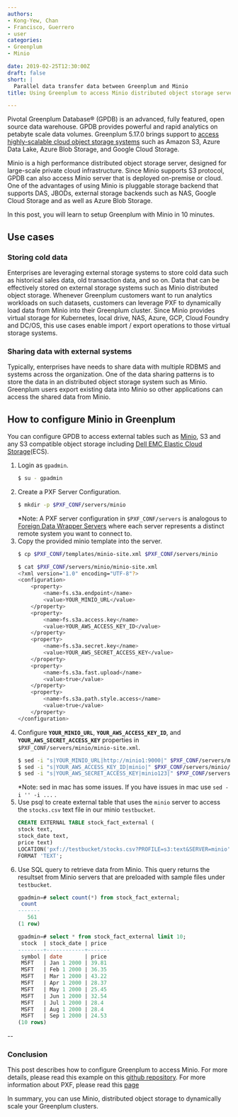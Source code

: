 ```yaml
---
authors:
- Kong-Yew, Chan
- Francisco, Guerrero
- user
categories:
- Greenplum
- Minio

date: 2019-02-25T12:30:00Z
draft: false
short: |
  Parallel data transfer data between Greenplum and Minio
title: Using Greenplum to access Minio distributed object storage server

---
```

Pivotal Greenplum Database® (GPDB) is an advanced, fully featured, open source data warehouse. GPDB provides powerful and rapid analytics on petabyte scale data volumes. Greenplum 5.17.0 brings support to [access highly-scalable cloud object storage systems](https://gpdb.docs.pivotal.io/latest/pxf/access_objstore.html) such as Amazon S3, Azure Data Lake, Azure Blob Storage, and Google Cloud Storage.

Minio is a high performance distributed object storage server, designed for
large-scale private cloud infrastructure. Since Minio supports S3 protocol, GPDB can also access Minio server that is deployed on-premise or cloud. One of the advantages of using Minio is pluggable storage backend that supports DAS, JBODs, external storage backends such as NAS, Google Cloud Storage and as well as Azure Blob Storage.

In this post, you will learn to setup Greenplum with Minio in 10 minutes.  

## Use cases
### Storing cold data

Enterprises are leveraging external storage systems to store cold data such as
historical sales data, old transaction data, and so on.  Data that can be effectively
stored on external storage systems such as Minio distributed object storage.
Whenever Greenplum customers want to run analytics workloads on such datasets,
customers can leverage PXF to dynamically load data from Minio into their Greenplum cluster.
Since Minio provides virtual storage for Kubernetes, local drive, NAS, Azure, GCP,
Cloud Foundry and DC/OS, this use cases enable import / export operations to those
virtual storage systems.

### Sharing data with external systems

Typically, enterprises have needs to share data with multiple RDBMS and systems across the organization. One of the data sharing patterns is to store the data in an distributed object storage system such as Minio.  Greenplum users export existing data into Minio so other applications can access the shared data from Minio.


## How to configure Minio in Greenplum
You can configure GPDB to access external tables such as [Minio](https://docs.pivotal.io/partners/minio-greenplum/index.html), S3 and any S3 compatible object storage including [Dell EMC Elastic Cloud Storage](https://www.dellemc.com/en-us/storage/ecs/index.htm)(ECS).

1. Login as `gpadmin`.
   ```bash
   $ su - gpadmin
   ```
2. Create a PXF Server Configuration.
   ```bash
   $ mkdir -p $PXF_CONF/servers/minio 
   ```
   *Note: A PXF server configuration in `$PXF_CONF/servers` is analogous to
   [Foreign Data Wrapper Servers](https://www.postgresql.org/docs/9.4/postgres-fdw.html)
   where each server represents a distinct remote system you want to connect to.
3. Copy the provided minio template into the server.
   ```bash
   $ cp $PXF_CONF/templates/minio-site.xml $PXF_CONF/servers/minio
   ```
   ```bash
   $ cat $PXF_CONF/servers/minio/minio-site.xml
   <?xml version="1.0" encoding="UTF-8"?>
   <configuration>
       <property>
           <name>fs.s3a.endpoint</name>
           <value>YOUR_MINIO_URL</value>
       </property>
       <property>
           <name>fs.s3a.access.key</name>
           <value>YOUR_AWS_ACCESS_KEY_ID</value>
       </property>
       <property>
           <name>fs.s3a.secret.key</name>
           <value>YOUR_AWS_SECRET_ACCESS_KEY</value>
       </property>
       <property>
           <name>fs.s3a.fast.upload</name>
           <value>true</value>
       </property>
       <property>
           <name>fs.s3a.path.style.access</name>
           <value>true</value>
       </property>
   </configuration>
   ```
4. Configure **`YOUR_MINIO_URL`**, **`YOUR_AWS_ACCESS_KEY_ID`**,
and **`YOUR_AWS_SECRET_ACCESS_KEY`** properties in `$PXF_CONF/servers/minio/minio-site.xml`.
   ```bash
   $ sed -i "s|YOUR_MINIO_URL|http://minio1:9000|" $PXF_CONF/servers/minio/minio-site.xml
   $ sed -i "s|YOUR_AWS_ACCESS_KEY_ID|minio|" $PXF_CONF/servers/minio/minio-site.xml 
   $ sed -i "s|YOUR_AWS_SECRET_ACCESS_KEY|minio123|" $PXF_CONF/servers/minio/minio-site.xml
   ```
   *Note: sed in mac has some issues. If you have issues in mac use `sed -i '' -i ...` .
5. Use psql to create external table that uses the `minio` server to access the `stocks.csv` text file
   in our minio `testbucket`.
   ```sql
   CREATE EXTERNAL TABLE stock_fact_external (
   stock text,
   stock_date text,
   price text)
   LOCATION('pxf://testbucket/stocks.csv?PROFILE=s3:text&SERVER=minio')
   FORMAT 'TEXT';
   ```
6. Use SQL query to retrieve data from Minio. This query returns the resultset from Minio servers that are preloaded with sample files under `testbucket`.
   ```sql
   gpadmin=# select count(*) from stock_fact_external;
    count
   -------
      561
   (1 row)
   ```
   ```sql
   gpadmin=# select * from stock_fact_external limit 10;
    stock  | stock_date | price
   --------+------------+-------
    symbol | date       | price
    MSFT   | Jan 1 2000 | 39.81
    MSFT   | Feb 1 2000 | 36.35
    MSFT   | Mar 1 2000 | 43.22
    MSFT   | Apr 1 2000 | 28.37
    MSFT   | May 1 2000 | 25.45
    MSFT   | Jun 1 2000 | 32.54
    MSFT   | Jul 1 2000 | 28.4
    MSFT   | Aug 1 2000 | 28.4
    MSFT   | Sep 1 2000 | 24.53
   (10 rows)
   ```
--



### Conclusion
This post describes how to configure Greenplum to access Minio. For more details, please read this example on this [github repository](https://github.com/kongyew/greenplum-pxf-examples/tree/master/usecase8). For more information about PXF, please read this [page](https://gpdb.docs.pivotal.io/latest/pxf/objstore_cfg.html)

In summary, you can use Minio, distributed object storage to dynamically scale your Greenplum clusters.
